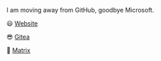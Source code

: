 I am moving away from GitHub, goodbye Microsoft.

:smiley: [Website](https://fosny.eu/)

:sunglasses: [Gitea](https://git.fosny.eu/)

:eyes: [Matrix](https://matrix.to/#/@vfosnar:fosny.eu)
